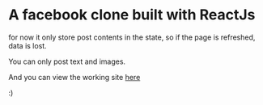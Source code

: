 # A facebook clone built with ReactJs

for now it only store post contents in the state, so if the page is refreshed, data is lost.

You can only post text and images.

And you can view the working site [here](https://osas-facebook-clone.netlify.app)

:)
